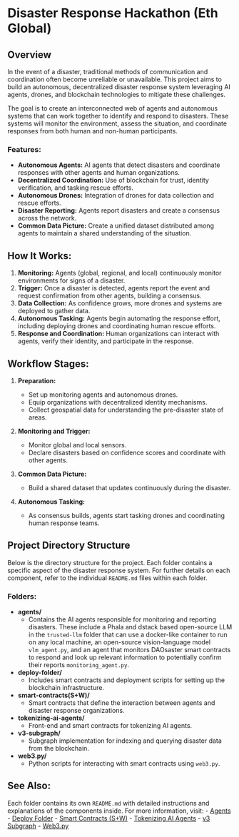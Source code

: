 
# Disaster Response Hackathon (Eth Global)

## Overview

In the event of a disaster, traditional methods of communication and coordination often become unreliable or unavailable. This project aims to build an autonomous, decentralized disaster response system leveraging AI agents, drones, and blockchain technologies to mitigate these challenges.

The goal is to create an interconnected web of agents and autonomous systems that can work together to identify and respond to disasters. These systems will monitor the environment, assess the situation, and coordinate responses from both human and non-human participants.

### Features:

-   **Autonomous Agents:** AI agents that detect disasters and coordinate responses with other agents and human organizations.
-   **Decentralized Coordination:** Use of blockchain for trust, identity verification, and tasking rescue efforts.
-   **Autonomous Drones:** Integration of drones for data collection and rescue efforts.
-   **Disaster Reporting:** Agents report disasters and create a consensus across the network.
-   **Common Data Picture:** Create a unified dataset distributed among agents to maintain a shared understanding of the situation.

## How It Works:

1.  **Monitoring:** Agents (global, regional, and local) continuously monitor environments for signs of a disaster.
2.  **Trigger:** Once a disaster is detected, agents report the event and request confirmation from other agents, building a consensus.
3.  **Data Collection:** As confidence grows, more drones and systems are deployed to gather data.
4.  **Autonomous Tasking:** Agents begin automating the response effort, including deploying drones and coordinating human rescue efforts.
5.  **Response and Coordination:** Human organizations can interact with agents, verify their identity, and participate in the response.

## Workflow Stages:

1.  **Preparation:**
    
    -   Set up monitoring agents and autonomous drones.
    -   Equip organizations with decentralized identity mechanisms.
    -   Collect geospatial data for understanding the pre-disaster state of areas.
2.  **Monitoring and Trigger:**
    
    -   Monitor global and local sensors.
    -   Declare disasters based on confidence scores and coordinate with other agents.
3.  **Common Data Picture:**
    
    -   Build a shared dataset that updates continuously during the disaster.
4.  **Autonomous Tasking:**
    
    -   As consensus builds, agents start tasking drones and coordinating human response teams.

## Project Directory Structure

Below is the directory structure for the project. Each folder contains a specific aspect of the disaster response system. For further details on each component, refer to the individual `README.md` files within each folder.

### Folders:

-   **agents/**
    -   Contains the AI agents responsible for monitoring and reporting disasters. These include a Phala and dstack based open-source LLM  in the `trusted-llm` folder that can use a docker-like container to run on any local machine, an open-source vision-language model `vlm_agent.py`, and an agent that monitors DAOsaster smart contracts to respond and look up relevant information to potentially confirm their reports `monitoring_agent.py`.
-   **deploy-folder/**
    -   Includes smart contracts and deployment scripts for setting up the blockchain infrastructure.
-   **smart-contracts(S+W)/**
    -   Smart contracts that define the interaction between agents and disaster response organizations.
-   **tokenizing-ai-agents/**
    -   Front-end and smart contracts for tokenizing AI agents.
-   **v3-subgraph/**
    -   Subgraph implementation for indexing and querying disaster data from the blockchain.
-   **web3.py/**
    -   Python scripts for interacting with smart contracts using `web3.py`.


## See Also: 
Each folder contains its own `README.md` with detailed instructions and explanations of the components inside. For more information, visit: - [Agents](./agents/README.md) - [Deploy Folder](./deploy-folder/README.md) - [Smart Contracts (S+W)](./smart-contracts(S+W)/README.md) - [Tokenizing AI Agents](./tokenizing-ai-agents/README.md) - [v3 Subgraph](./v3-subgraph/README.md) - [Web3.py](./web3.py/README.md)
